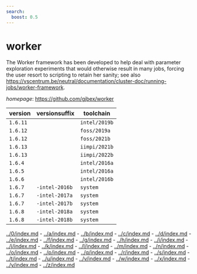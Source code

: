 ```yaml
---
search:
  boost: 0.5
---
```

# worker

The Worker framework has been developed to help deal with parameter exploration experiments  that would otherwise result in many jobs, forcing the user resort to scripting to retain her sanity;  see also https://vscentrum.be/neutral/documentation/cluster-doc/running-jobs/worker-framework.

*homepage*: <https://github.com/gjbex/worker>

version | versionsuffix | toolchain
--------|---------------|----------
``1.6.11`` |  | ``intel/2019b``
``1.6.12`` |  | ``foss/2019a``
``1.6.12`` |  | ``foss/2021b``
``1.6.13`` |  | ``iimpi/2021b``
``1.6.13`` |  | ``iimpi/2022b``
``1.6.4`` |  | ``intel/2016a``
``1.6.5`` |  | ``intel/2016a``
``1.6.6`` |  | ``intel/2016b``
``1.6.7`` | ``-intel-2016b`` | ``system``
``1.6.7`` | ``-intel-2017a`` | ``system``
``1.6.7`` | ``-intel-2017b`` | ``system``
``1.6.8`` | ``-intel-2018a`` | ``system``
``1.6.8`` | ``-intel-2018b`` | ``system``

[../0/index.md](0) - [../a/index.md](a) - [../b/index.md](b) - [../c/index.md](c) - [../d/index.md](d) - [../e/index.md](e) - [../f/index.md](f) - [../g/index.md](g) - [../h/index.md](h) - [../i/index.md](i) - [../j/index.md](j) - [../k/index.md](k) - [../l/index.md](l) - [../m/index.md](m) - [../n/index.md](n) - [../o/index.md](o) - [../p/index.md](p) - [../q/index.md](q) - [../r/index.md](r) - [../s/index.md](s) - [../t/index.md](t) - [../u/index.md](u) - [../v/index.md](v) - [../w/index.md](w) - [../x/index.md](x) - [../y/index.md](y) - [../z/index.md](z)

